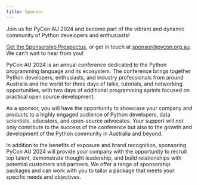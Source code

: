 ```yaml
---
title: Sponsor
---
```


Join us for PyCon AU 2024 and become part of the vibrant and dynamic community of Python developers and enthusiasts!

[Get the Sponsorship Prospectus](/files/PyCon%20AU%202024%20-%20Sponsorship%20Prospectus%20v2.pdf), or get in touch at sponsor@pycon.org.au. We can't wait to hear from you!

PyCon AU 2024 is an annual conference dedicated to the Python programming language and its ecosystem. The conference brings together Python developers, enthusiasts, and industry professionals from around Australia and the world for three days of talks, tutorials, and networking opportunities, with two days of additional programming sprints focused on practical open source development.

As a sponsor, you will have the opportunity to showcase your company and products to a highly engaged audience of Python developers, data scientists, educators, and open-source advocates. Your support will not only contribute to the success of the conference but also to the growth and development of the Python community in Australia and beyond.

In addition to the benefits of exposure and brand recognition, sponsoring PyCon AU 2024 will provide your company with the opportunity to recruit top talent, demonstrate thought leadership, and build relationships with potential customers and partners. We offer a range of sponsorship packages and can work with you to tailor a package that meets your specific needs and objectives.
